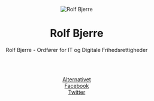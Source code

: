 <meta charset="utf-8">
<p align="center">
  <img style="text-align: center" align="center" alt="Rolf Bjerre" title="Rolf Bjerre"
  src="https://raw.githubusercontent.com/peterbrinck/rolfbjerre/master/img/rolf.jpg">
</p>

<h1 align="center">Rolf Bjerre</h1>

<p align="center">
Rolf Bjerre - Ordfører for IT og Digitale Frihedsrettigheder



</p>





<br><br>
<p align="center">
<a href="http://alternativet.dk/rolf-bjerre/">Alternativet</a><br>
<a href="https://www.facebook.com/rolf.bjerre">Facebook</a><br>
<a href="https://twitter.com/RolfBjerre">Twitter</a><br>
</p>
</div>
